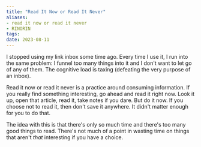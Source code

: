 ```yaml
---
title: "Read It Now or Read It Never"
aliases:
- read it now or read it never
- RINORIN
tags:
date: 2023-08-11
---
```


I stopped using my link inbox some time ago. Every time I use it, I run into the same problem: I funnel too many things into it and I don't want to let go of any of them. The cognitive load is taxing (defeating the very purpose of an inbox).

Read it now or read it never is a practice around consuming information. If you really find something interesting, go ahead and read it right now. Look it up, open that article, read it, take notes if you dare. But do it now. If you choose not to read it, then don't save it anywhere. It didn't matter enough for you to do that.

The idea with this is that there's only so much time and there's too many good things to read. There's not much of a point in wasting time on things that aren't *that* interesting if you have a choice.